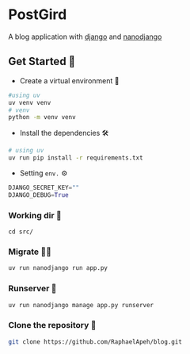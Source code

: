 # PostGird 

A blog application with [django](https://djangoprojects.com) and [nanodjango](https://github.com/radiac/nanodjango)

## Get Started 🎯
- Create a virtual environment 📁
```bash
#using uv
uv venv venv
# venv
python -m venv venv
```
- Install the dependencies 🛠
```bash
# using uv 
uv run pip install -r requirements.txt
```
- Setting `env.`  ⚙
```python
DJANGO_SECRET_KEY=""
DJANGO_DEBUG=True
```
 ### Working dir 📂
 ```
 cd src/
 ```
 ### Migrate 🚴‍♂️
 ```bash
 uv run nanodjango run app.py
 ```
 ### Runserver 🚀
```bash
uv run nanodjango manage app.py runserver
```

### Clone the repository 📌

```bash
git clone https://github.com/RaphaelApeh/blog.git
```
